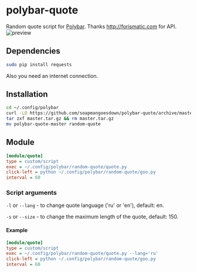 # polybar-quote
Random quote script for [Polybar](https://github.com/jaagr/polybar). Thanks http://forismatic.com for API.
![preview](https://github.com/soapmangoesdown/polybar-random-quote/raw/master/preview.png)

## Dependencies
```sh
sudo pip install requests
```
Also you need an internet connection.

## Installation
```sh
cd ~/.config/polybar
curl -LO https://github.com/soapmangoesdown/polybar-quote/archive/master.tar.gz
tar zxf master.tar.gz && rm master.tar.gz
mv polybar-quote-master random-quote
```

## Module
```ini
[module/quote]
type = custom/script
exec = ~/.config/polybar/random-quote/quote.py
click-left = python ~/.config/polybar/random-quote/goo.py
interval = 60
```

### Script arguments
`-l` or `--lang` - to change quote language ('ru' or 'en'), default: en.

`-s` or `--size` - to change the maximum length of the quote, default: 150.

#### Example
```ini
[module/quote]
type = custom/script
exec = ~/.config/polybar/random-quote/quote.py --lang='ru'
click-left = python ~/.config/polybar/random-quote/goo.py
interval = 60
```
